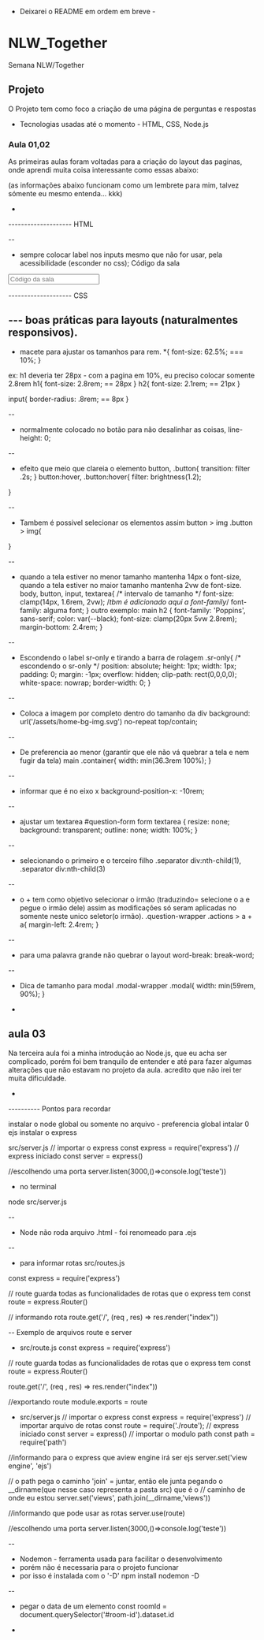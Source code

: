 
- Deixarei o README em ordem em breve -

# NLW_Together
Semana NLW/Together

## Projeto
O Projeto tem como foco a criação de uma página de perguntas e respostas 
- Tecnologias usadas até o momento - HTML, CSS, Node.js

### Aula 01,02
As primeiras aulas foram voltadas para a criação do layout das paginas, onde aprendi muita coisa interessante como essas abaixo:

(as informações abaixo funcionam como um lembrete para mim, talvez sómente eu mesmo entenda... kkk)

*
-------------------- HTML

--
- sempre colocar label nos inputs mesmo que não for usar, pela acessibilidade (esconder no css);
<label class="sr-only" for="room-id">Código da sala</label>
<input type="number" id="room-id" placeholder="Código da sala">

-------------------- CSS

--- boas práticas para layouts (naturalmentes responsivos).
--
- macete para ajustar os tamanhos para rem.
*{
font-size: 62.5%; === 10%;
}

ex: h1 deveria ter 28px - com a pagina em 10%, eu preciso colocar somente 2.8rem
h1{
	font-size: 2.8rem; == 28px
}
h2{
 font-size: 2.1rem; == 21px
}

input{
	border-radius: .8rem; == 8px
}

--
- normalmente colocado no botão para não desalinhar as coisas,
line-height: 0;

--
- efeito que meio que clareia o elemento 
button, .button{
	transition: filter .2s;
}
button:hover, .button:hover{
    filter: brightness(1.2);

}

--
- Tambem é possivel selecionar os elementos assim
button > img
.button > img{
    
}

--
- quando a tela estiver no menor tamanho mantenha 14px o font-size, quando a tela estiver no maior tamanho mantenha 2vw de font-size.
body, button, input, textarea{
    /* intervalo de tamanho */
    font-size: clamp(14px, 1.6rem, 2vw);
	/*tbm é adicionado aqui a font-family*/
	font-family: alguma font;
}
outro exemplo:
main h2 {
    font-family: 'Poppins', sans-serif;
    color: var(--black);
    font-size: clamp(20px 5vw 2.8rem);
    margin-bottom: 2.4rem;
}


--
- Escondendo o label sr-only e tirando a barra de rolagem
.sr-only{
    /* escondendo o sr-only */
    position: absolute;
    height: 1px;
    width: 1px;
    padding: 0;
    margin: -1px;
    overflow: hidden;
    clip-path: rect(0,0,0,0);
    white-space: nowrap;
    border-width: 0;
}

--
- Coloca a imagem por completo dentro do tamanho da div
background: url('/assets/home-bg-img.svg') no-repeat top/contain;


--
- De preferencia ao menor (garantir que ele não vá quebrar a tela e nem fugir da tela)
main .container{
    width: min(36.3rem 100%);
}


--
- informar que é no eixo x
background-position-x: -10rem;


--
- ajustar um textarea
#question-form form textarea {
    resize: none;
    background: transparent;
    outline: none;
    width: 100%;
}


--
- selecionando o primeiro e o terceiro filho
.separator div:nth-child(1),
.separator div:nth-child(3)


--
- o + tem como objetivo selecionar o irmão (traduzindo= selecione o a e pegue o irmão dele)
assim as modificações só seram aplicadas no somente neste unico seletor(o irmão).
.question-wrapper .actions > a + a{
    margin-left: 2.4rem;
}

--
- para uma palavra grande não quebrar o layout
word-break: break-word;

--
- Dica de tamanho para modal
.modal-wrapper .modal{
    width: min(59rem, 90%);
}
*

## aula 03
Na terceira aula foi a minha introdução ao Node.js, que eu acha ser complicado, porém foi bem tranquilo de entender e 
até para fazer algumas alterações que não estavam no projeto da aula. acredito que não irei ter muita dificuldade.

*
---------- Pontos para recordar

instalar o node global ou somente no arquivo - preferencia global
intalar 0 ejs
instalar o express


src/server.js
// importar o express
const express = require('express')
// express iniciado
const server = express()

//escolhendo uma porta 
server.listen(3000,()=>console.log('teste'))

- no terminal

node src/server.js

--
- Node não roda arquivo .html - foi renomeado para .ejs 


--
- para informar rotas
src/routes.js

const express = require('express')

// route guarda todas as funcionalidades de rotas que o express tem
const route = express.Router()

// informando rota
route.get('/', (req , res) => res.render("index"))

-- Exemplo de arquivos route e server
- src/route.js
const express = require('express')

// route guarda todas as funcionalidades de rotas que o express tem
const route = express.Router()

route.get('/', (req , res) => res.render("index"))

//exportando route
module.exports = route

- src/server.js
// importar o express
const express = require('express')
// importar arquivo de rotas
const route = require('./route');
// express iniciado
const server = express()
// importar o modulo path
const path = require('path')

//informando para o express que aview engine irá ser ejs
server.set('view engine', 'ejs')

// o path pega o caminho 'join' = juntar, então ele junta pegando o __dirname(que nesse caso representa a pasta src) que é o
// caminho de onde eu estou 
server.set('views', path.join(__dirname,'views'))


//informando que pode usar as rotas
server.use(route)

//escolhendo uma porta 
server.listen(3000,()=>console.log('teste'))

--
- Nodemon - ferramenta usada para facilitar o desenvolvimento
- porém não é necessaria para o projeto funcionar 
- por isso é instalada com o '-D'
npm install nodemon -D

--
- pegar o data de um elemento
const roomId = document.querySelector('#room-id').dataset.id
*


